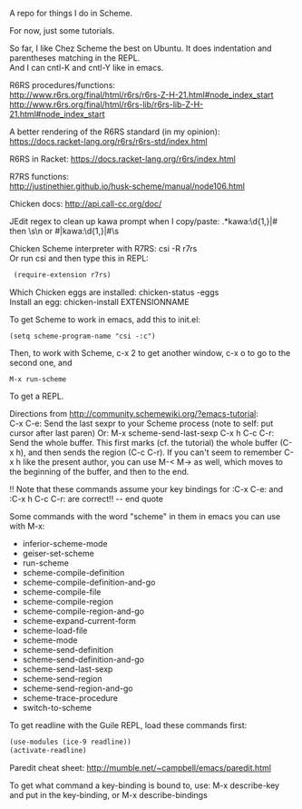 A repo for things I do in Scheme.  

For now, just some tutorials.  

So far, I like Chez Scheme the best on Ubuntu. It does indentation and parentheses matching in the REPL.   
And I can cntl-K and cntl-Y like in emacs.  

R6RS procedures/functions:  
http://www.r6rs.org/final/html/r6rs/r6rs-Z-H-21.html#node_index_start  
http://www.r6rs.org/final/html/r6rs-lib/r6rs-lib-Z-H-21.html#node_index_start  

A better rendering of the R6RS standard (in my opinion): https://docs.racket-lang.org/r6rs/r6rs-std/index.html   

R6RS in Racket: https://docs.racket-lang.org/r6rs/index.html    

R7RS functions:  
http://justinethier.github.io/husk-scheme/manual/node106.html   

Chicken docs: http://api.call-cc.org/doc/   

JEdit regex to clean up kawa prompt when I copy/paste: .*kawa:\d{1,}\|\#  then \s\n or \#\|kawa:\d{1,}\|\#\s    

Chicken Scheme interpreter with R7RS: csi -R r7rs    
Or run csi and then type this in REPL:   
```scheme
 (require-extension r7rs)  
```

Which Chicken eggs are installed: chicken-status -eggs  
Install an egg: chicken-install EXTENSIONNAME 

To get Scheme to work in emacs, add this to init.el:   
```
(setq scheme-program-name "csi -:c")
```
Then, to work with Scheme, c-x 2 to get another window, c-x o to go to the second one, and
```
M-x run-scheme
```
To get a REPL.   

Directions from http://community.schemewiki.org/?emacs-tutorial:  
C-x C-e: Send the last sexpr to your Scheme process  (note to self: put cursor after last paren)
Or: M-x scheme-send-last-sexp
C-x h C-c C-r: Send the whole buffer. This first marks (cf. the tutorial) the whole buffer (C-x h), and then sends the region (C-c C-r). If you can't seem to remember C-x h like the present author, you can use M-< M-> as well, which moves to the beginning of the buffer, and then to the end. 

!! Note that these commands assume your key bindings for :C-x C-e: and :C-x h C-c C-r: are correct!! 
-- end quote

Some commands with the word "scheme" in them in emacs you can use with M-x:   
- inferior-scheme-mode
- geiser-set-scheme
- run-scheme
- scheme-compile-definition
- scheme-compile-definition-and-go
- scheme-compile-file 
- scheme-compile-region 
- scheme-compile-region-and-go
- scheme-expand-current-form
- scheme-load-file 
- scheme-mode
- scheme-send-definition
- scheme-send-definition-and-go
- scheme-send-last-sexp 
- scheme-send-region 
- scheme-send-region-and-go
- scheme-trace-procedure
- switch-to-scheme

To get readline with the Guile REPL, load these commands first:
```scheme
(use-modules (ice-9 readline))
(activate-readline)
```

Paredit cheat sheet: http://mumble.net/~campbell/emacs/paredit.html   

To get what command a key-binding is bound to, use: M-x describe-key and put in the key-binding, or M-x describe-bindings
